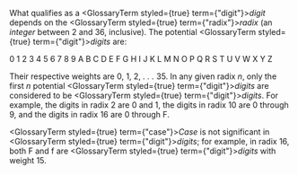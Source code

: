  



What qualifies as a <GlossaryTerm styled={true} term={"digit"}><i>digit</i></GlossaryTerm> depends on the <GlossaryTerm styled={true} term={"radix"}><i>radix</i></GlossaryTerm> (an *integer* between 2 and 36, inclusive). The potential <GlossaryTerm styled={true} term={"digit"}><i>digits</i></GlossaryTerm> are: 



0 1 2 3 4 5 6 7 8 9 A B C D E F G H I J K L M N O P Q R S T U V W X Y Z 



Their respective weights are 0, 1, 2, *. . .* 35. In any given radix *n*, only the first *n* potential <GlossaryTerm styled={true} term={"digit"}><i>digits</i></GlossaryTerm> are considered to be <GlossaryTerm styled={true} term={"digit"}><i>digits</i></GlossaryTerm>. For example, the digits in radix 2 are 0 and 1, the digits in radix 10 are 0 through 9, and the digits in radix 16 are 0 through F. 



<GlossaryTerm styled={true} term={"case"}><i>Case</i></GlossaryTerm> is not significant in <GlossaryTerm styled={true} term={"digit"}><i>digits</i></GlossaryTerm>; for example, in radix 16, both F and f are <GlossaryTerm styled={true} term={"digit"}><i>digits</i></GlossaryTerm> with weight 15.
 